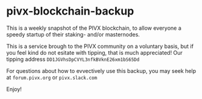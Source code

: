 # pivx-blockchain-backup

This is a weekly snapshot of the PIVX blockchain, to allow everyone a speedy startup of their staking- and/or masternodes.

This is a service brough to the PIVX community on a voluntary basis, but if you feel kind do not esitate with tipping, that is much appreciated! Our tipping address `DD1JGVhsDpCVYL3nfkBVknE26xm1bS65Dd`

For questions about how to evvectively use this backup, you may seek help at `forum.pivx.org` or `pivx.slack.com`

Enjoy!
